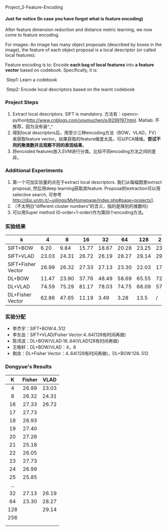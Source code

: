 Project_3-Feature-Encoding

#### Just for notice (In case you have forgot what is feature encoding)

After feature dimension reduction and distance metric learning, we now come to feature encoding.

For images: An image has many object proposals (described by boxes in the image), the feature of each object proposal is a local descriptor (or called local features).

Feature encoding is to: Encode **each bag of local features** into **a feature vector** based on codebook. Specifically, it is:

​	Step1: Learn a codebook

​	Step2: Encode local descriptors based on the learnt codebook

### Project Steps

1. Extract local descriptors. SIFT is mandatory. 方法有：opencv-python<http://www.cnblogs.com/youmuchen/p/8299197.html>.  Matlab: 不推荐，因为没有装^_^
2. 得到local descriptors后，用至少三种encoding方法（BOW，VLAD，FV）来获取feature vector。如果获取的feature维度太高，可以PCA降维。**尝试不同的聚类数并且观察不同的表现结果**。
3. 将encoded features放入SVM进行分类。比较不同encoding方法之间的差异。

### Additional Experiments

1. 第一个可加实验量的点在于extract local descriptors. 我们从每幅图里extract proposal, 然后用deep learning获取其feature. Proposal的extraction可以用selective search, 可参考<http://disi.unitn.it/~uijlings/MyHomepage/index.php#page=projects1>.
2.  （不太明白“different cluster numbers”的含义，指的是降到的维数吗）
3. 可以用Super method (0-order+1-order)作为第四个encoding方法。

### 实验结果
| k | 4 | 8 | 16 | 32 | 64 | 128 | 256 | 512 |
|-|-|-|-|-|-|-|-|-|
| SIFT+BOW | 6.20 | 9.84 | 15.77 | 18.67 | 20.28 | 23.25 | 23.92 | / |
| SIFT+VLAD | 23.03 | 24.31 | 26.72 | 26.19 | 28.27 | 29.14 | 29.82 | / |
| SIFT+Fisher Vector | 26.99 | 26.32 | 27.33 | 27.13 | 23.30 | 22.03 | 17.60 | / |
| DL+BOW | 11.47 | 23.90 |37.76 | 48.49 | 58.69 | 65.55 | 72.25 | / |
| DL+VLAD | 74.59 | 75.29 | 81.17 | 78.03 | 74.75 | 68.09 | 57.28 | / |
| DL+Fisher Vector | 62.86 | 47.65 | 11.19 | 3.49 | 3.28 | 13.5 | / | / |

### 实验分配
- 李杰宇：SIFT+BOW:4..512
- 李东岳：SIFT+VLAD/Fisher Vector:4..64(128有时间再做)
- 陈鸿滨：DL+BOW/VLAD:16..64(VLAD128有时间再做)
- 王皓轩：DL+BOW/VLAD：4，8
- 剩余：DL+Fisher Vector：4..64(128有时间再做)，DL+BOW:128..512





### Dongyue's Results

|  K   | Fisher | VLAD  |
| :--: | :----: | :---: |
|  4   | 26.99  | 23.03 |
|  8   | 26.32  | 24.31 |
|  16  | 27.33  | 26.72 |
|  17  | 27.73  |       |
|  18  | 26.93  |       |
|  19  | 27.40  |       |
|  20  | 27.26  |       |
|  21  | 25.18  |       |
|  22  | 26.05  |       |
|  23  | 27.73  |       |
|  24  | 26.99  |       |
|  25  | 25.85  |       |
| ...  |        |       |
|  32  | 27.13  | 26.19 |
|  64  | 23.30  | 28.27 |
| 128  |        | 29.14 |
| 256  |        |       |
|      |        |       |
|      |        |       |
